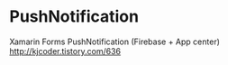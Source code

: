 # PushNotification
Xamarin Forms PushNotification (Firebase + App center) 
http://kjcoder.tistory.com/636
